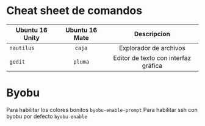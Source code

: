# Cheat sheet de comandos

| **Ubuntu 16 Unity**   | **Ubuntu 16 Mate**   | **Descripcion**                       |
| --------------------- |:--------------------:|:-------------------------------------:|
| `nautilus`            | `caja`               | Explorador de archivos                |
| `gedit`               | `pluma`              | Editor de texto con interfaz gráfica  |

# Byobu
Para habilitar los colores bonitos `byobu-enable-prompt`
Para habilitar ssh con byobu por defecto `byobu-enable`
